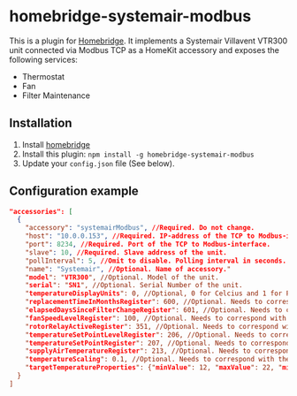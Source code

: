 # homebridge-systemair-modbus
This is a plugin for [Homebridge](https://github.com/nfarina/homebridge). It
implements a Systemair Villavent VTR300 unit connected via Modbus TCP as a HomeKit accessory and exposes the following services:

- Thermostat
- Fan
- Filter Maintenance

## Installation

1. Install [homebridge](https://github.com/nfarina/homebridge#installation-details)
2. Install this plugin: `npm install -g homebridge-systemair-modbus`
3. Update your `config.json` file (See below).

## Configuration example

```json
"accessories": [
  {
    "accessory": "systemairModbus", //Required. Do not change.
    "host": "10.0.0.153", //Required. IP-address of the TCP to Modbus-interface.
    "port": 8234, //Required. Port of the TCP to Modbus-interface.
    "slave": 10, //Required. Slave address of the unit.
    "pollInterval": 5, //Omit to disable. Polling interval in seconds. 
    "name": "Systemair", //Optional. Name of accessory."
    "model": "VTR300", //Optional. Model of the unit.
    "serial": "SN1", //Optional. Serial Number of the unit.
    "temperatureDisplayUnits": 0, //Optional, 0 for Celcius and 1 for Fahrenheit.
    "replacementTimeInMonthsRegister": 600, //Optional. Needs to correspond with the unit's Modbus implementation.
    "elapsedDaysSinceFilterChangeRegister": 601, //Optional. Needs to correspond with the unit's Modbus implementation.
    "fanSpeedLevelRegister": 100, //Optional. Needs to correspond with the unit's Modbus implementation.
    "rotorRelayActiveRegister": 351, //Optional. Needs to correspond with the unit's Modbus implementation.
    "temperatureSetPointLevelRegister": 206, //Optional. Needs to correspond with the unit's Modbus implementation.
    "temperatureSetPointRegister": 207, //Optional. Needs to correspond with the unit's Modbus implementation.
    "supplyAirTemperatureRegister": 213, //Optional. Needs to correspond with the unit's Modbus implementation.
    "temperatureScaling": 0.1, //Optional. Needs to correspond with the unit's Modbus implementation.
    "targetTemperatureProperties": {"minValue": 12, "maxValue": 22, "minStep": 1} //Optional. Needs to correspond with the unit's Modbus implementation.
  }
]
```